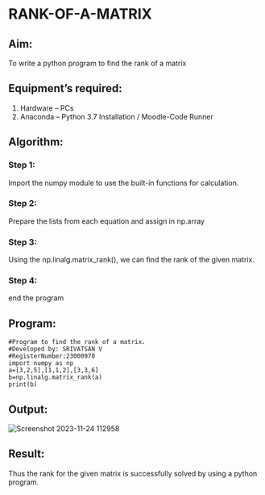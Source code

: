 # RANK-OF-A-MATRIX
## Aim:
To write a python program to find the rank of a matrix
## Equipment’s required:
1. 	Hardware – PCs
2. 	Anaconda – Python 3.7 Installation / Moodle-Code Runner
## Algorithm:
### Step 1: 
Import the numpy module to use the built-in functions for calculation.
### Step 2: 
Prepare the lists from each equation and assign in np.array
### Step 3: 
Using the np.linalg.matrix_rank(), we can find the rank of the given matrix.
### Step 4: 
end the program
## Program:
```
#Program to find the rank of a matrix.
#Developed by: SRIVATSAN V
#RegisterNumber:23000970
import numpy as np
a=[3,2,5],[1,1,2],[3,3,6]
b=np.linalg.matrix_rank(a)
print(b)
```

## Output:
![Screenshot 2023-11-24 112958](https://github.com/Srivatsan0405/RANK-OF-A-MATRIX/assets/139841630/14c4fbab-5aa6-4df0-802b-a744e1cec3f4)

## Result:
Thus the rank for the given matrix is successfully solved by  using a python program.

